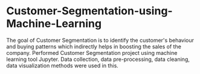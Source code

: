 # Customer-Segmentation-using-Machine-Learning
The goal of Customer Segmentation is to identify the customer's behaviour and buying patterns which indirectly helps in boosting the sales of the company. Performed Customer Segmentation project using machine learning tool Jupyter. Data collection, data pre-processing, data cleaning, data visualization methods were used in this.
